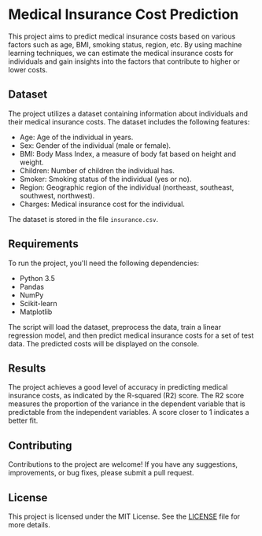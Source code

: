 # Medical Insurance Cost Prediction

This project aims to predict medical insurance costs based on various factors such as age, BMI, smoking status, region, etc. By using machine learning techniques, we can estimate the medical insurance costs for individuals and gain insights into the factors that contribute to higher or lower costs.

## Dataset

The project utilizes a dataset containing information about individuals and their medical insurance costs. The dataset includes the following features:

- Age: Age of the individual in years.
- Sex: Gender of the individual (male or female).
- BMI: Body Mass Index, a measure of body fat based on height and weight.
- Children: Number of children the individual has.
- Smoker: Smoking status of the individual (yes or no).
- Region: Geographic region of the individual (northeast, southeast, southwest, northwest).
- Charges: Medical insurance cost for the individual.

The dataset is stored in the file `insurance.csv`.

## Requirements

To run the project, you'll need the following dependencies:

- Python 3.5
- Pandas
- NumPy
- Scikit-learn
- Matplotlib


The script will load the dataset, preprocess the data, train a linear regression model, and then predict medical insurance costs for a set of test data. The predicted costs will be displayed on the console.

## Results

The project achieves a good level of accuracy in predicting medical insurance costs, as indicated by the R-squared (R2) score. The R2 score measures the proportion of the variance in the dependent variable that is predictable from the independent variables. A score closer to 1 indicates a better fit.

## Contributing

Contributions to the project are welcome! If you have any suggestions, improvements, or bug fixes, please submit a pull request.

## License

This project is licensed under the MIT License. See the [LICENSE](LICENSE) file for more details.

